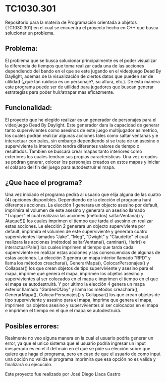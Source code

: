 # TC1030.301
Repositorio para la materia de Programación orientada a objetos (TC1030.301) en el cual se encuentra el proyecto hecho en C++ que busca solucionar un problema.

## Problema:

El problema que se busca solucionar principalmente es el poder visualizar la diferencia de tiempos que toma realizar cada una de las acciones dependiendo del bando en el que se este jugando en el videojuego Dead By Daylight, ademas de la visualización de ciertos datos que pueden ser de utilidad (¿que tan ruidoso es un personaje?, su altura, etc.). 
De esta manera este programa puede ser de utilidad para jugadores que buscan generar estrategias para poder huir/atrapar mas eficazmente.

## Funcionalidad:

El proyecto que he elegido realizar es un generador de personajes para el videojuego Dead By Daylight. 
Este generador dara la capacidad de generar tanto supervivientes como asesinos de este juego multijugador asimetrico, los cuales podran realizar algunas acciones tales como saltar ventanas y e interactuar con pales, sin embargo dependiendo si se trata de un asesino o superviviente la interacción tendra diferentes valores de tiempo o resultados. 
Tambien se buscara crear mapas tanto interiores como exteriores los cuales tendran sus propias caracteristicas.
Una vez creados se podran generar, colocar los personajes creados en estos mapas y iniciar el colapso del fin del juego para autodestruir el mapa.

## ¿Que hace el programa?

Una vez iniciado el programa pedirá al usuario que elija alguna de las cuatro (4) opciones disponibles. Dependiendo de la elección el programa hará diferentes acciones. La elección 1 generara un objecto asesino por default, imprimira el volumen de este asesino y generara un asesino llamado "Trapper" el cual realizara las acciones (métodos) saltarVentana() y AtaqueS() los cuales imprimen el tiempo que tarda el asesino en realizar estas acciones.
Le elección 2 generara un objecto superviviente por default, imprimira el volumen de este superviviente y generara cuatro supervivientes llamados "Jake", "Meg", "Dwight" y "Claudette" el cual realizara las acciones (métodos) saltarVentana(), caminar(), Herir() e interactuarPale() los cuales imprimen el tiempo que tarda cada superviviente en realizar estas acciones y las consecuencias de algunas de estas acciones.
La elección 3 genera un mapa interior llamado "RPD" y llama los métodos creachara(), GenerarMapa(), ColocarPersonajes() y Collapsar() los que crean objetos de tipo superviviente y asesino para el mapa, imprime que genera el mapa, imprimen los objetos asesino y supervivientes al ser colocados en el mapa e imprimen el tiempo en el que el mapa se autodestruirá.
Y por ultimo la elección 4 genera un mapa exterior llamado "GardenOfJoy" y llama los métodos creachara(), GenerarMapa(), ColocarPersonajes() y Collapsar() los que crean objetos de tipo superviviente y asesino para el mapa, imprime que genera el mapa, imprimen los objetos asesino y supervivientes al ser colocados en el mapa e imprimen el tiempo en el que el mapa se autodestruirá.

## Posibles errores:

Realmente no veo alguna manera en la cual el usuario podria generar un error, ya que el unico sistema que el usuario podria ingresar un input inesperado es en el if del main en el que se pide su elección sobre que quiere que haga el programa, pero en caso de que el usuario de como input una opción no valida el programa imprimira que esa opción no es valida y finalizará su ejecución.

Este proyecto fue realizado por José Diego Llaca Castro
